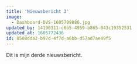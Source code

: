 ```yaml
---
title: 'Nieuwsbericht 3'
image:
  - Dashboard-DVS-1605709886.jpg
updated_by: 14190311-c6b5-4959-b865-043c19352531
updated_at: 1605772436
id: 8508dda2-b97d-4f7d-a6bb-d57ad7ae49f5
---
```

Dit is mijn derde nieuwsbericht.